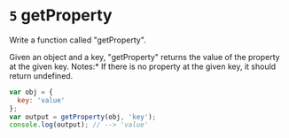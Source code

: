 # `5` getProperty

Write a function called "getProperty".

Given an object and a key, "getProperty" returns the value of the property at the given key. 
Notes:* If there is no property at the given key, it should return undefined.


```js
var obj = {
  key: 'value'
};
var output = getProperty(obj, 'key');
console.log(output); // --> 'value'
```
